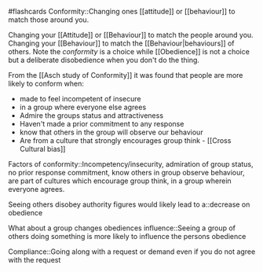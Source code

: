 #flashcards 
Conformity::Changing ones [[attitude]] or [[behaviour]] to match those around you.
<!--SR:!2023-11-07,2,230-->

Changing your [[Attitude]] or [[Behaviour]] to match the people around you. Changing your [[Behaviour]] to match the [[Behaviour|behaviours]] of others. Note the *conformity* is a choice while [[Obedience]] is not a choice but a deliberate disobedience when you don't do the thing.

From the [[Asch study of Conformity]] it was found that people are more likely to conform when:
* made to feel incompetent of insecure
* in a group where everyone else agrees
* Admire the groups status and attractiveness
* Haven't made a prior commitment to any response
* know that others in the group will observe our behaviour
* Are from a culture that strongly encourages group think  - [[Cross Cultural bias]]

Factors of conformity::Incompetency/insecurity, admiration of group status, no prior response commitment, know others in group observe behaviour, are part of cultures which encourage group think, in a group wherein everyone agrees.
<!--SR:!2023-11-07,1,208-->

Seeing others disobey authority figures would likely lead to a::decrease on obedience

What about a group changes obediences influence::Seeing a group of others doing something is more likely to influence the persons obedience

Compliance::Going along with a request or demand even if you do not agree with the request